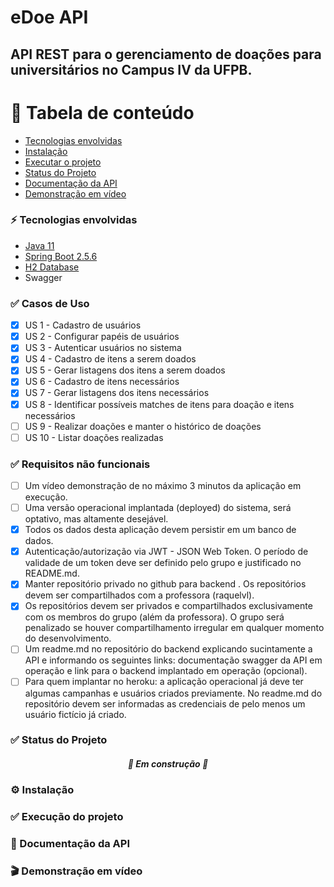 # eDoe API
## API REST para o gerenciamento de doações para universitários no Campus IV da UFPB.

# 🔰 Tabela de conteúdo
* [Tecnologias envolvidas](#tec-env)
* [Instalação](#inst)
* [Executar o projeto](#exec)
* [Status do Projeto](#status)
* [Documentação da API](#doc)
* [Demonstração em vídeo](#demo)

<h3 id="tec-env">⚡ Tecnologias envolvidas</h3>

 - [Java 11](#https://www.oracle.com/br/java/technologies/javase/jdk11-archive-downloads.html)
 - [Spring Boot 2.5.6](#https://spring.io/projects/spring-boot)
 - [H2 Database](#https://mvnrepository.com/artifact/com.h2database/h2)
 - Swagger

<h3 id="features">✅ Casos de Uso</h3>

 - [x] US 1 - Cadastro de usuários
 - [x] US 2 - Configurar papéis de usuários
 - [x] US 3 - Autenticar usuários no sistema
 - [x] US 4 - Cadastro de itens a serem doados
 - [x] US 5 - Gerar listagens dos itens a serem doados
 - [x] US 6 - Cadastro de itens necessários
 - [x] US 7 - Gerar listagens dos itens necessários
 - [x] US 8 - Identificar possíveis matches  de itens para doação e itens necessários
 - [ ] US 9 - Realizar doações e manter o histórico de doações
 - [ ] US 10 - Listar doações realizadas
 
 <h3 id="features">✅ Requisitos não funcionais</h3>
 
  - [ ] Um vídeo demonstração de no máximo 3 minutos da aplicação em execução.
  - [ ] Uma versão operacional implantada (deployed) do sistema, será optativo, mas altamente desejável.
  - [x] Todos os dados desta aplicação devem persistir em um banco de dados.
  - [x] Autenticação/autorização via JWT - JSON Web Token. O período de validade de um token deve ser definido pelo grupo e justificado no README.md.
  - [x] Manter repositório privado no github para backend . Os repositórios devem ser compartilhados com a professora (raquelvl).
  - [x] Os repositórios devem ser privados e compartilhados exclusivamente com os membros do grupo (além da professora). O grupo será penalizado se houver compartilhamento irregular em qualquer momento do desenvolvimento.
  - [ ] Um readme.md no repositório do backend explicando sucintamente a API e informando os seguintes links: documentação swagger da API em operação e link para o backend implantado em operação (opcional).
  - [ ] Para quem implantar no heroku: a aplicação operacional já deve ter algumas campanhas e usuários criados previamente. No readme.md do repositório devem ser informadas as credenciais de pelo menos um usuário fictício já criado.
 
<h3 id="status">✅ Status do Projeto</h3>
<h5 align="center">🚧 Em construção 🚧</h5>
<h3 id="inst">⚙️ Instalação</h3>
<h3 id="exec">✅ Execução do projeto</h3>
<h3 id="doc">📖 Documentação da API</h3>

<h3 id="demo">🎬 Demonstração em vídeo</h3>
